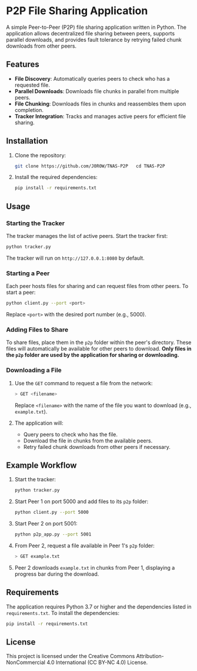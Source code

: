 # P2P File Sharing Application

A simple Peer-to-Peer (P2P) file sharing application written in Python. The application allows decentralized file sharing between peers, supports parallel downloads, and provides fault tolerance by retrying failed chunk downloads from other peers.

## Features

- **File Discovery**: Automatically queries peers to check who has a requested file.
- **Parallel Downloads**: Downloads file chunks in parallel from multiple peers.
- **File Chunking**: Downloads files in chunks and reassembles them upon completion.
- **Tracker Integration**: Tracks and manages active peers for efficient file sharing.

## Installation

1. Clone the repository:
   ```bash
   git clone https://github.com/J0R0W/TNAS-P2P   cd TNAS-P2P
   ```

2. Install the required dependencies:
   ```bash
   pip install -r requirements.txt
   ```

## Usage

### Starting the Tracker

The tracker manages the list of active peers. Start the tracker first:
```bash
python tracker.py
```
The tracker will run on `http://127.0.0.1:8080` by default.

### Starting a Peer

Each peer hosts files for sharing and can request files from other peers. To start a peer:
```bash
python client.py --port <port>
```
Replace `<port>` with the desired port number (e.g., 5000).

### Adding Files to Share

To share files, place them in the `p2p` folder within the peer's directory. These files will automatically be available for other peers to download. **Only files in the `p2p` folder are used by the application for sharing or downloading.**

### Downloading a File

1. Use the `GET` command to request a file from the network:
   ```bash
   > GET <filename>
   ```
   Replace `<filename>` with the name of the file you want to download (e.g., `example.txt`).

2. The application will:
   - Query peers to check who has the file.
   - Download the file in chunks from the available peers.
   - Retry failed chunk downloads from other peers if necessary.

## Example Workflow

1. Start the tracker:
   ```bash
   python tracker.py
   ```

2. Start Peer 1 on port 5000 and add files to its `p2p` folder:
   ```bash
   python client.py --port 5000
   ```

3. Start Peer 2 on port 5001:
   ```bash
   python p2p_app.py --port 5001
   ```

4. From Peer 2, request a file available in Peer 1's `p2p` folder:
   ```bash
   > GET example.txt
   ```

5. Peer 2 downloads `example.txt` in chunks from Peer 1, displaying a progress bar during the download.

## Requirements

The application requires Python 3.7 or higher and the dependencies listed in `requirements.txt`. To install the dependencies:
```bash
pip install -r requirements.txt
```

## License

This project is licensed under the Creative Commons Attribution-NonCommercial 4.0 International (CC BY-NC 4.0) License.
